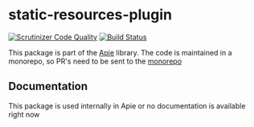 # static-resources-plugin

[![Scrutinizer Code Quality](https://scrutinizer-ci.com/g/apie-lib/static-resources-plugin/badges/quality-score.png?b=main)](https://scrutinizer-ci.com/g/apie-lib/static-resources-plugin/?branch=main)
[![Build Status](https://scrutinizer-ci.com/g/apie-lib/static-resources-plugin/badges/build.png?b=main)](https://scrutinizer-ci.com/g/apie-lib/static-resources-plugin/build-status/main)

This package is part of the [Apie](https://github.com/apie-lib) library.
The code is maintained in a monorepo, so PR's need to be sent to the [monorepo](https://github.com/apie-lib/apie-lib-monorepo/pulls)

## Documentation
This package is used internally in Apie or no documentation is available right now
